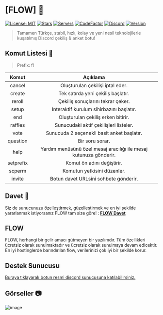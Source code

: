 # [FLOW] 🤖

[![License: MIT](https://img.shields.io/badge/License-MIT-yellow.svg)](https://opensource.org/licenses/MIT)
[![Stars](https://img.shields.io/github/stars/anilmisirlioglu/Asena)](https://github.com/anilmisirlioglu/Asena/stargazers)
[![Servers](https://img.shields.io/badge/dynamic/json.svg?label=servers&url=https%3A%2F%2Fdiscord.bots.gg%2Fapi%2Fv1%2Fbots%2F716259870910840832&query=%24.guildCount&colorB=7289DA)](https://discord.com/oauth2/authorize?permissions=347200&scope=bot&client_id=716259870910840832&redirect_uri=https%3A%2F%2Fdiscord.gg%2FCRgXhfs&response_type=code)
[![CodeFactor](https://www.codefactor.io/repository/github/anilmisirlioglu/asena/badge/master)](https://www.codefactor.io/repository/github/anilmisirlioglu/asena/overview/master)
[![Discord](https://discordapp.com/api/guilds/701790578874253363/widget.png?style=shield)](https://discord.gg/CRgXhfs)
[![Version](https://img.shields.io/github/package-json/v/anilmisirlioglu/Asena?color=blue)](https://github.com/anilmisirlioglu/Asena)

> Tamamen Türkçe, stabil, hızlı, kolay ve yeni nesil teknolojilerle kuşatılmış Discord çekiliş & anket botu!

## Komut Listesi 🦾

> Prefix: f!

| Komut | Açıklama |
|:-----------:|:----------:|
| cancel | Oluşturulan çekilişi iptal eder. |
| create | Tek satırda yeni çekiliş başlatır. |
| reroll | Çekiliş sonuçlarını tekrar çeker. |
| setup | Interaktif kurulum sihirbazını başlatır. |
| end | Oluşturulan çekiliş erken bitirir. |
| raffles | Sunucudaki aktif çekilişleri listeler. |
| vote | Sunucuda 2 seçenekli basit anket başlatır. |
| question | Bir soru sorar. |
| help | Yardım menüsünü özel mesaj aracılığı ile mesaj kutunuza gönderir. |
| setprefix | Komut ön adını değiştirir. |
| scperm | Komutun yetkisini düzenler. |
| invite | Botun davet URLsini sohbete gönderir. |

## Davet 🔗

Siz de sunucunuzu özelleştirmek, güzelleştirmek ve en iyi şekilde yararlanmak istiyorsanız FLOW tam size göre! : **[FLOW Davet](https://discord.com/api/oauth2/authorize?client_id=741323966127538197&permissions=8&scope=bot)**

## FLOW

FLOW, herhangi bir gelir amacı gütmeyen bir yazılımdır. Tüm özellikleri ücretsiz olarak sunulmaktadır ve ücretsiz olarak sunulmaya devam edicektir. 
En iyi hostinglerde barındırılan flow, verilerinizi çok iyi  bir şekilde korur.


## Destek Sunucusu
[Buraya tıklayarak botun resmi discord sunucusuna katılabilirsiniz.](https://discord.gg/9cDeqFe)

## Görseller 📷
![image](https://discordapp.com/channels/644947524788027435/739255741092724898/755172002964439051)
